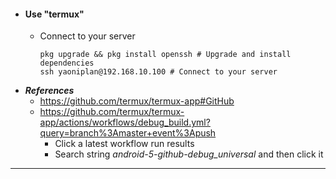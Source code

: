 - #### Use "termux"
    - Connect to your server
      ```
      pkg upgrade && pkg install openssh # Upgrade and install dependencies
      ssh yaoniplan@192.168.10.100 # Connect to your server
      ```
- ***References***
    - https://github.com/termux/termux-app#GitHub
    - https://github.com/termux/termux-app/actions/workflows/debug_build.yml?query=branch%3Amaster+event%3Apush
        - Click a latest workflow run results
        - Search string *android-5-github-debug_universal* and then click it
- ---

